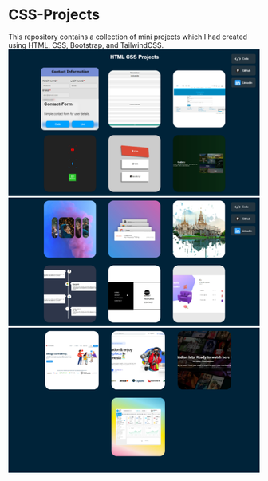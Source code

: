 # CSS-Projects
This repository contains a collection of mini projects which I had created using HTML, CSS, Bootstrap, and TailwindCSS.
<img src="./assets/photo1.png" alt="Project Image" /><br/>
<img src="./assets/photo2.png" alt="Project Image" /><br/>
<img src="./assets/photo3.png" alt="Project Image" /><br/>